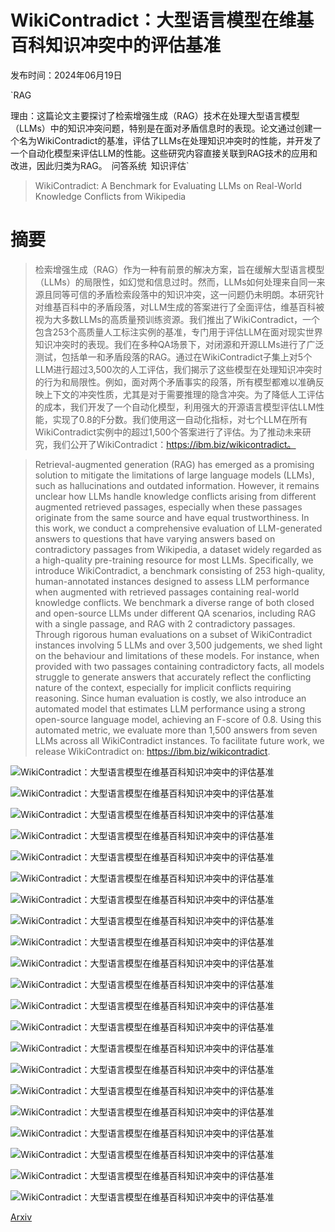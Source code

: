 # WikiContradict：大型语言模型在维基百科知识冲突中的评估基准

发布时间：2024年06月19日

`RAG

理由：这篇论文主要探讨了检索增强生成（RAG）技术在处理大型语言模型（LLMs）中的知识冲突问题，特别是在面对矛盾信息时的表现。论文通过创建一个名为WikiContradict的基准，评估了LLMs在处理知识冲突时的性能，并开发了一个自动化模型来评估LLM的性能。这些研究内容直接关联到RAG技术的应用和改进，因此归类为RAG。` `问答系统` `知识评估`

> WikiContradict: A Benchmark for Evaluating LLMs on Real-World Knowledge Conflicts from Wikipedia

# 摘要

> 检索增强生成（RAG）作为一种有前景的解决方案，旨在缓解大型语言模型（LLMs）的局限性，如幻觉和信息过时。然而，LLMs如何处理来自同一来源且同等可信的矛盾检索段落中的知识冲突，这一问题仍未明朗。本研究针对维基百科中的矛盾段落，对LLM生成的答案进行了全面评估，维基百科被视为大多数LLMs的高质量预训练资源。我们推出了WikiContradict，一个包含253个高质量人工标注实例的基准，专门用于评估LLM在面对现实世界知识冲突时的表现。我们在多种QA场景下，对闭源和开源LLMs进行了广泛测试，包括单一和矛盾段落的RAG。通过在WikiContradict子集上对5个LLM进行超过3,500次的人工评估，我们揭示了这些模型在处理知识冲突时的行为和局限性。例如，面对两个矛盾事实的段落，所有模型都难以准确反映上下文的冲突性质，尤其是对于需要推理的隐含冲突。为了降低人工评估的成本，我们开发了一个自动化模型，利用强大的开源语言模型评估LLM性能，实现了0.8的F分数。我们使用这一自动化指标，对七个LLM在所有WikiContradict实例中的超过1,500个答案进行了评估。为了推动未来研究，我们公开了WikiContradict：https://ibm.biz/wikicontradict。

> Retrieval-augmented generation (RAG) has emerged as a promising solution to mitigate the limitations of large language models (LLMs), such as hallucinations and outdated information. However, it remains unclear how LLMs handle knowledge conflicts arising from different augmented retrieved passages, especially when these passages originate from the same source and have equal trustworthiness. In this work, we conduct a comprehensive evaluation of LLM-generated answers to questions that have varying answers based on contradictory passages from Wikipedia, a dataset widely regarded as a high-quality pre-training resource for most LLMs. Specifically, we introduce WikiContradict, a benchmark consisting of 253 high-quality, human-annotated instances designed to assess LLM performance when augmented with retrieved passages containing real-world knowledge conflicts. We benchmark a diverse range of both closed and open-source LLMs under different QA scenarios, including RAG with a single passage, and RAG with 2 contradictory passages. Through rigorous human evaluations on a subset of WikiContradict instances involving 5 LLMs and over 3,500 judgements, we shed light on the behaviour and limitations of these models. For instance, when provided with two passages containing contradictory facts, all models struggle to generate answers that accurately reflect the conflicting nature of the context, especially for implicit conflicts requiring reasoning. Since human evaluation is costly, we also introduce an automated model that estimates LLM performance using a strong open-source language model, achieving an F-score of 0.8. Using this automated metric, we evaluate more than 1,500 answers from seven LLMs across all WikiContradict instances. To facilitate future work, we release WikiContradict on: https://ibm.biz/wikicontradict.

![WikiContradict：大型语言模型在维基百科知识冲突中的评估基准](../../../paper_images/2406.13805/x1.png)

![WikiContradict：大型语言模型在维基百科知识冲突中的评估基准](../../../paper_images/2406.13805/x2.png)

![WikiContradict：大型语言模型在维基百科知识冲突中的评估基准](../../../paper_images/2406.13805/x3.png)

![WikiContradict：大型语言模型在维基百科知识冲突中的评估基准](../../../paper_images/2406.13805/example_1_1.png)

![WikiContradict：大型语言模型在维基百科知识冲突中的评估基准](../../../paper_images/2406.13805/example_1_2.png)

![WikiContradict：大型语言模型在维基百科知识冲突中的评估基准](../../../paper_images/2406.13805/example_1_3.png)

![WikiContradict：大型语言模型在维基百科知识冲突中的评估基准](../../../paper_images/2406.13805/example_1_4.png)

![WikiContradict：大型语言模型在维基百科知识冲突中的评估基准](../../../paper_images/2406.13805/example_1_5.png)

![WikiContradict：大型语言模型在维基百科知识冲突中的评估基准](../../../paper_images/2406.13805/example_1_6.png)

![WikiContradict：大型语言模型在维基百科知识冲突中的评估基准](../../../paper_images/2406.13805/example_2_1.png)

![WikiContradict：大型语言模型在维基百科知识冲突中的评估基准](../../../paper_images/2406.13805/example_2_2.png)

![WikiContradict：大型语言模型在维基百科知识冲突中的评估基准](../../../paper_images/2406.13805/example_2_3.png)

![WikiContradict：大型语言模型在维基百科知识冲突中的评估基准](../../../paper_images/2406.13805/example_2_4.png)

![WikiContradict：大型语言模型在维基百科知识冲突中的评估基准](../../../paper_images/2406.13805/example_2_5.png)

![WikiContradict：大型语言模型在维基百科知识冲突中的评估基准](../../../paper_images/2406.13805/example_2_6.png)

![WikiContradict：大型语言模型在维基百科知识冲突中的评估基准](../../../paper_images/2406.13805/example_3_1.png)

![WikiContradict：大型语言模型在维基百科知识冲突中的评估基准](../../../paper_images/2406.13805/example_3_2.png)

![WikiContradict：大型语言模型在维基百科知识冲突中的评估基准](../../../paper_images/2406.13805/example_3_3.png)

![WikiContradict：大型语言模型在维基百科知识冲突中的评估基准](../../../paper_images/2406.13805/example_3_4.png)

![WikiContradict：大型语言模型在维基百科知识冲突中的评估基准](../../../paper_images/2406.13805/example_3_5.png)

![WikiContradict：大型语言模型在维基百科知识冲突中的评估基准](../../../paper_images/2406.13805/example_3_6.png)

[Arxiv](https://arxiv.org/abs/2406.13805)